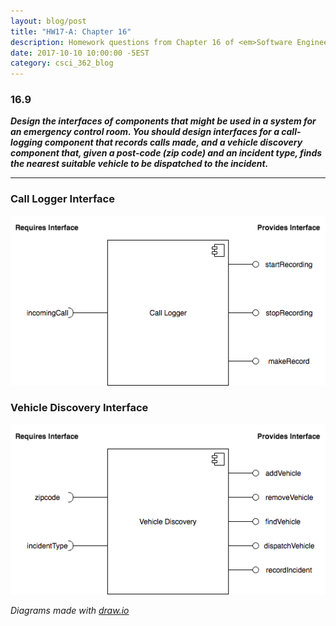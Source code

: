 ```yaml
---
layout: blog/post
title: "HW17-A: Chapter 16"
description: Homework questions from Chapter 16 of <em>Software Engineering 10th Edition</em>.
date: 2017-10-10 10:00:00 -5EST
category: csci_362_blog
---
```


### 16.9
_**Design the interfaces of components that might be used in a system for an emergency control room. You should design interfaces for a call-logging component that records calls made, and a vehicle discovery component that, given a post-code (zip code) and an incident type, finds the nearest suitable vehicle to be dispatched to the incident.**_

---

### Call Logger Interface
<img src="/assets/images/blog/csci_362_blog/hw17a_16.9_1.png" class="figure-img img-fluid w-100" alt="HW17-A - Call Logger Interface">

<br>

### Vehicle Discovery Interface
<img src="/assets/images/blog/csci_362_blog/hw17a_16.9_2.png" class="figure-img img-fluid w-100" alt="HW17-A - Vehicle Discovery Interface">

<p class="text-center">
  <em>
    Diagrams made with
    <a href="https://draw.io" target="_blank">draw.io</a>
  </em>
</p>
